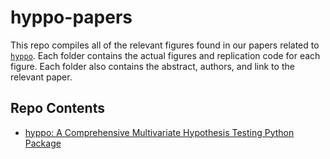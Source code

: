 # hyppo-papers

This repo compiles all of the relevant figures found in our papers related to [`hyppo`](https://github.com/neurodata/hyppo). Each folder contains the actual figures and replication code for each figure. Each folder also contains the abstract, authors, and link to the relevant paper.

## Repo Contents

- [hyppo: A Comprehensive Multivariate Hypothesis Testing Python Package](https://github.com/neurodata/hyppo-papers/tree/main/hyppo)
